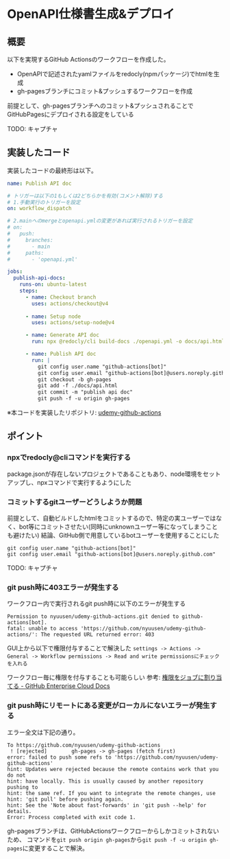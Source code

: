 # OpenAPI仕様書生成&デプロイ

## 概要

以下を実現するGitHub Actionsのワークフローを作成した。

- OpenAPIで記述されたyamlファイルをredocly(npmパッケージ)でhtmlを生成
- gh-pagesブランチにコミット&プッシュするワークフローを作成

前提として、gh-pagesブランチへのコミット&プッシュされることでGitHubPagesにデプロイされる設定をしている

TODO: キャプチャ

## 実装したコード

実装したコードの最終形は以下。

```yml
name: Publish API doc

# トリガーは以下の1もしくは2どちらかを有効(コメント解除)する
# 1.手動実行のトリガーを設定
on: workflow_dispatch

# 2.mainへのmergeとopenapi.ymlの変更があれば実行されるトリガーを設定
# on:
#   push:
#     branches:
#       - main
#     paths:
#       - 'openapi.yml'

jobs:
  publish-api-docs:
    runs-on: ubuntu-latest
    steps:
      - name: Checkout branch
        uses: actions/checkout@v4
      
      - name: Setup node
        uses: actions/setup-node@v4

      - name: Generate API doc
        run: npx @redocly/cli build-docs ./openapi.yml -o docs/api.html

      - name: Publish API doc
        run: |
          git config user.name "github-actions[bot]"
          git config user.email "github-actions[bot]@users.noreply.github.com"
          git checkout -b gh-pages
          git add -f ./docs/api.html
          git commit -m "publish api doc"
          git push -f -u origin gh-pages


```

※本コードを実装したリポジトリ: [udemy-github-actions](https://github.com/nyuusen/udemy-github-actions)

## ポイント

### npxでredocly@cliコマンドを実行する

package.jsonが存在しないプロジェクトであることもあり、node環境をセットアップし、npxコマンドで実行するようにした

### コミットするgitユーザーどうしようか問題

前提として、自動ビルドしたhtmlをコミットするので、特定の実ユーザーではなく、bot等にコミットさせたい(同時にunknownユーザー等になってしまうことも避けたい)
結論、GitHub側で用意しているbotユーザーを使用することにした

```
git config user.name "github-actions[bot]"
git config user.email "github-actions[bot]@users.noreply.github.com"
```

TODO: キャプチャ

### git push時に403エラーが発生する

ワークフロー内で実行されるgit push時に以下のエラーが発生する

```
Permission to nyuusen/udemy-github-actions.git denied to github-actions[bot].
fatal: unable to access 'https://github.com/nyuusen/udemy-github-actions/': The requested URL returned error: 403
```

GUI上から以下で権限付与することで解決した
`settings -> Actions -> General -> Workflow permissions -> Read and write permissionsにチェックを入れる`

ワークフロー毎に権限を付与することも可能らしい
参考: [権限をジョブに割り当てる - GitHub Enterprise Cloud Docs](https://docs.github.com/ja/enterprise-cloud@latest/actions/using-jobs/assigning-permissions-to-jobs)

### git push時にリモートにある変更がローカルにないエラーが発生する
エラー全文は下記の通り。

```
To https://github.com/nyuusen/udemy-github-actions
 ! [rejected]        gh-pages -> gh-pages (fetch first)
error: failed to push some refs to 'https://github.com/nyuusen/udemy-github-actions'
hint: Updates were rejected because the remote contains work that you do not
hint: have locally. This is usually caused by another repository pushing to
hint: the same ref. If you want to integrate the remote changes, use
hint: 'git pull' before pushing again.
hint: See the 'Note about fast-forwards' in 'git push --help' for details.
Error: Process completed with exit code 1.
```

gh-pagesブランチは、GitHubActionsワークフローからしかコミットされないため、
コマンドを`git push origin gh-pages`から`git push -f -u origin gh-pages`に変更することで解決。
